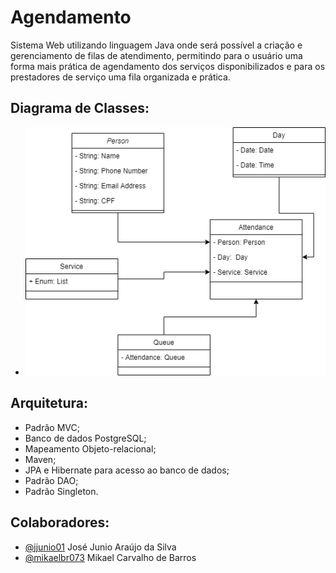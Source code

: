# Agendamento


Sistema Web utilizando linguagem Java onde será possível a criação e gerenciamento de filas de atendimento,
permitindo para o usuário uma forma mais prática de agendamento dos serviços disponibilizados e para os 
prestadores de serviço uma fila organizada e prática.


## Diagrama de Classes:

  - ![DiagramaDeClasses](assets/DiagramaDeClasses.png)


## Arquitetura:

  - Padrão MVC;
  - Banco de dados PostgreSQL;
  - Mapeamento Objeto-relacional;
  - Maven;
  - JPA e Hibernate para acesso ao banco de dados;
  - Padrão DAO;
  - Padrão Singleton.

## Colaboradores:
  
  - [@jjunio01](https://github.com/jjunio01) José Junio Araújo da Silva  
  - [@mikaelbr073](https://github.com/Mikaelbr073) Mikael Carvalho de Barros
